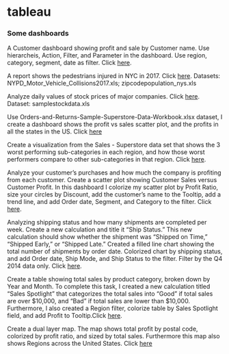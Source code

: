 # tableau

### Some dashboards
A Customer dashboard showing profit and sale by Customer name. Use hierarcheis, Action, Filter, and Parameter in the dashboard. Use region, category, segment, date as filter. Click [here](https://public.tableau.com/profile/yibing.qi#!/vizhome/HierachiesActionsFilterandParameters/Customer?publish=yes).

A report shows the pedestrians injured in NYC in 2017. Click [here](https://public.tableau.com/profile/yibing.qi#!/vizhome/NYpedestriansinjuredreport/Dashboard1?publish=yes). Datasets: NYPD_Motor_Vehicle_Collisions2017.xls; zipcodepopulation_nys.xls

Analyze daily values of stock prices of major companies. Click [here](https://public.tableau.com/profile/yibing.qi#!/vizhome/StockPriceAnalysis_15685597797920/Dashboard1?publish=yes). Dataset: samplestockdata.xls

Use Orders-and-Returns-Sample-Superstore-Data-Workbook.xlsx dataset, I create a dashboard shows the profit vs sales scatter plot, and the profits in all the states in the US. Click [here](https://public.tableau.com/profile/yibing.qi#!/vizhome/ProfitvsSalesstates/Dashboard3?publish=yes)

Create a visualization from the Sales - Superstore data set that shows the 3 worst performing sub-categories in each region, and how those worst performers compare to other sub-categories in that region. Click [here](https://public.tableau.com/profile/yibing.qi#!/vizhome/worst3byRegion/PerformanceByRegion?publish=yes).

Analyze your customer’s purchases and how much the company is profiting from each customer. Create a scatter plot showing Customer Sales versus Customer Profit. In this dashboard I colorize my scatter plot by Profit Ratio, size your circles by Discount, add the customer’s name to the Tooltip, add a trend line, and add Order date, Segment, and Category to the filter. Click [here](https://public.tableau.com/profile/yibing.qi#!/vizhome/CustomerScatter_15700692037390/Dashboard1?publish=yes).

Analyzing shipping status and how many shipments are completed per week. Create a new calculation and title it “Ship Status.” This new calculation should show whether the shipment was “Shipped on Time,” “Shipped Early,” or “Shipped Late.” Created a filled line chart showing the total number of shipments by order date. Colorized chart by shipping status, and add Order date, Ship Mode, and Ship Status to the filter. Filter by the Q4 2014 data only. Click [here](https://public.tableau.com/profile/yibing.qi#!/vizhome/ShippingTrend_15705901521120/Dashboard1?publish=yes).

Create a table showing total sales by product category, broken down by Year and Month. To complete this task, I created a new calculation titled “Sales Spotlight” that categorizes the total sales into “Good” if total sales are over $10,000, and “Bad” if total sales are lower than $10,000. Furthermore, I also created a Region filter, colorize table by Sales Spotlight field, and add Profit to Tooltip.Click [here](https://public.tableau.com/profile/yibing.qi#!/vizhome/SalesSpotlight_15707574612400/producyview?publish=yes).

Create a dual layer map. The map shows total profit by postal code, colorized by profit ratio, and sized by total sales. Furthermore this map also shows Regions across the United States. Click [here](https://public.tableau.com/profile/yibing.qi#!/vizhome/mapsupersale/Dashboard1?publish=yes) 
